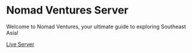 # Nomad Ventures Server

Welcome to Nomad Ventures, your ultimate guide to exploring Southeast Asia!

[Live Server](https://nomad-ventures-server.vercel.app)
